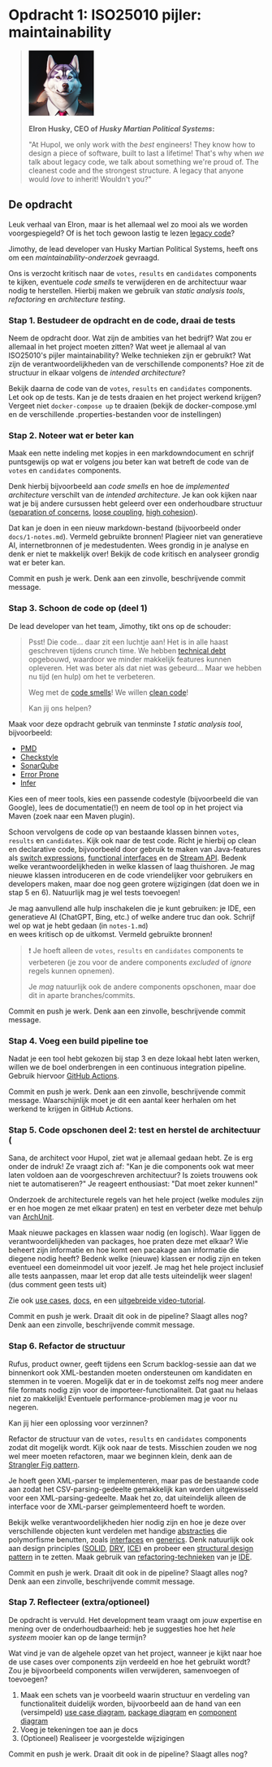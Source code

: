 # Opdracht 1: ISO25010 pijler: maintainability

> ![Elron Husky, a husky dog in a suit](img/elron-husky.png)
>
> __Elron Husky, CEO of *Husky Martian Political Systems*:__
> 
> "At Hupol, we only work with the *best* engineers! They
> know how to design a piece of software,
> built to last a lifetime! That's why when
> *we* talk about legacy code, we talk about something
> we're proud of. The cleanest code and the strongest structure. 
> A legacy that anyone would *love* to inherit!
> Wouldn't you?"

## De opdracht
Leuk verhaal van Elron, maar is het allemaal wel zo
mooi als we worden voorgespiegeld? Of is het toch gewoon
lastig te lezen [legacy code](https://understandlegacycode.com/blog/what-is-legacy-code-is-it-code-without-tests/)?

Jimothy, de lead developer van Husky Martian Political Systems,
heeft ons om een *maintainability-onderzoek* gevraagd.

Ons is verzocht kritisch naar 
de `votes`, `results` en `candidates` components te kijken, 
eventuele *code smells* te verwijderen 
en de architectuur waar nodig te herstellen.
Hierbij maken we gebruik van *static analysis tools*,
*refactoring* en *architecture testing*.

### Stap 1. Bestudeer de opdracht en de code, draai de tests
Neem de opdracht door. Wat zijn de ambities van het bedrijf?
Wat zou er allemaal in het project moeten zitten? Wat weet je allemaal al van ISO25010's pijler maintainability?
Welke technieken zijn er gebruikt?
Wat zijn de verantwoordelijkheden van de verschillende components?
Hoe zit de structuur in elkaar volgens de *intended architecture*?

Bekijk daarna de code van
de `votes`, `results` en `candidates` components. Let ook op
de tests. Kan je de tests draaien en het project 
werkend krijgen? Vergeet niet `docker-compose up` te draaien
(bekijk de docker-compose.yml en de verschillende .properties-bestanden
voor de instellingen)

### Stap 2. Noteer wat er beter kan
Maak een nette indeling met kopjes in een markdowndocument en schrijf puntsgewijs op wat er volgens jou beter kan
wat betreft de code van de `votes` en `candidates` components.

Denk hierbij bijvoorbeeld aan *code smells* en hoe de *implemented architecture*
verschilt van de *intended architecture*. Je kan ook kijken naar wat je
bij andere cursussen hebt geleerd over een onderhoudbare structuur
([separation of concerns](https://www.arothuis.nl/posts/separation-of-concerns/), 
[loose coupling](https://en.wikipedia.org/wiki/Loose_coupling), 
[high cohesion](https://en.wikipedia.org/wiki/Cohesion_(computer_science))).

Dat kan je doen in een nieuw markdown-bestand
(bijvoorbeeld onder `docs/1-notes.md`). Vermeld gebruikte bronnen! Plagieer niet van generatieve AI, internetbronnen of je medestudenten.
Wees grondig in je analyse en denk er niet te makkelijk over! Bekijk de code kritisch en analyseer grondig wat er beter kan. 

Commit en push je werk. 
Denk aan een zinvolle, beschrijvende commit message.

### Stap 3. Schoon de code op (deel 1)

De lead developer van het team, Jimothy, tikt ons op de schouder:

> Psst! Die code... daar zit een luchtje aan! Het is in alle haast
> geschreven tijdens crunch time. 
> We hebben [technical debt](https://en.wikipedia.org/wiki/Technical_debt) opgebouwd,
> waardoor we minder makkelijk features kunnen opleveren.
> Het was beter als dat niet was gebeurd... Maar we hebben nu tijd (en hulp)
> om het te verbeteren.
> 
> Weg met de [code smells](https://blog.codinghorror.com/code-smells/)! 
> We willen [clean code](https://www.pluralsight.com/blog/software-development/10-steps-to-clean-code)!
> 
> Kan jij ons helpen?

Maak voor deze opdracht gebruik van tenminste *1 static analysis tool*,
bijvoorbeeld:

* [PMD](https://docs.pmd-code.org/latest/)
* [Checkstyle](https://checkstyle.org/)
* [SonarQube](https://docs.sonarqube.org/latest/analyzing-source-code/languages/java/)
* [Error Prone](https://errorprone.info/) 
* [Infer](https://fbinfer.com/) 

Kies een of meer tools, kies een passende codestyle 
(bijvoorbeeld die van Google), lees de documentatie(!) en
neem de tool op in het project via Maven (zoek naar een Maven plugin).

Schoon vervolgens de code op van bestaande klassen binnen `votes`, `results` en `candidates`.
Kijk ook naar de test code.
Richt je hierbij op clean en declarative code, 
bijvoorbeeld door gebruik te maken van Java-features 
als [switch expressions](https://docs.oracle.com/en/java/javase/13/language/switch-expressions.html),
[functional interfaces](https://www.baeldung.com/java-8-functional-interfaces) 
en de [Stream API](https://stackify.com/streams-guide-java-8/). 
Bedenk welke verantwoordelijkheden in welke klassen of laag thuishoren.
Je mag nieuwe klassen introduceren en de code vriendelijker voor
gebruikers en developers maken, maar doe nog geen grotere wijzigingen
(dat doen we in stap 5 en 6). Natuurlijk mag je wel tests toevoegen!

Je mag aanvullend alle hulp inschakelen die je kunt gebruiken:
je IDE, een generatieve AI (ChatGPT, Bing, etc.) of welke andere truc dan ook.
Schrijf wel op wat je hebt gedaan (in `notes-1.md`)  
en wees kritisch op de uitkomst. Vermeld gebruikte bronnen!

> ❗ Je hoeft alleen de `votes`, `results` en `candidates` components
te verbeteren (je zou voor de andere components 
> *excluded* of *ignore* regels kunnen opnemen).
> 
> Je *mag* natuurlijk ook de andere components opschonen,
> maar doe dit in aparte branches/commits.
 
Commit en push je werk. 
Denk aan een zinvolle, beschrijvende commit message.

### Stap 4. Voeg een build pipeline toe

Nadat je een tool hebt gekozen bij stap 3 en deze lokaal hebt
laten werken, willen we de boel onderbrengen in een continuous integration
pipeline. Gebruik hiervoor 
[GitHub Actions](https://docs.github.com/en/actions/automating-builds-and-tests/building-and-testing-java-with-maven).

Commit en push je werk.
Denk aan een zinvolle, beschrijvende commit message.
Waarschijnlijk moet je dit een aantal keer herhalen
om het werkend te krijgen in GitHub Actions.

### Stap 5. Code opschonen deel 2: test en herstel de architectuur (

Sana, de architect voor Hupol, ziet wat je allemaal gedaan hebt.
Ze is erg onder de indruk! Ze vraagt zich af: 
"Kan je die components ook wat meer laten voldoen aan de 
voorgeschreven architectuur? Is zoiets trouwens ook niet te automatiseren?"
Je reageert enthousiast: "Dat moet zeker kunnen!"

Onderzoek de architecturele regels van het hele project
(welke modules zijn er en hoe mogen ze met elkaar praten)
en test en verbeter deze met behulp van 
[ArchUnit](https://www.archunit.org/getting-started).

Maak nieuwe packages en klassen waar nodig (en logisch). Waar liggen de verantwoordelijkheden van packages, hoe praten deze met elkaar? 
Wie beheert zijn informatie en hoe komt een pacakage aan informatie die diegene nodig heeft? 
Bedenk welke (nieuwe) klassen er nodig zijn en teken eventueel een domeinmodel uit voor jezelf.
Je mag het hele project inclusief alle tests aanpassen, maar let erop dat alle tests uiteindelijk weer slagen! (dus comment geen tests uit)

Zie ook
[use cases](https://www.archunit.org/use-cases),
[docs](https://www.archunit.org/userguide/html/000_Index.html),
en een [uitgebreide video-tutorial](https://www.youtube.com/watch?v=_ZUtb_hsm4Q).

Commit en push je werk. Draait dit ook in de pipeline? Slaagt alles nog?
Denk aan een zinvolle, beschrijvende commit message.

### Stap 6. Refactor de structuur
Rufus, product owner, geeft tijdens een Scrum backlog-sessie aan 
dat we binnenkort ook XML-bestanden moeten ondersteunen
om kandidaten en stemmen in te voeren. Mogelijk dat er in de toekomst 
zelfs nog meer andere file formats nodig zijn voor de importeer-functionaliteit.
Dat gaat nu helaas niet zo makkelijk! Eventuele performance-problemen 
mag je voor nu negeren.

Kan jij hier een oplossing voor verzinnen?

Refactor de structuur van de `votes`, `results` en `candidates` components 
zodat dit mogelijk wordt. Kijk ook naar de tests. Misschien zouden we nog wel meer
moeten refactoren, maar we beginnen klein, denk aan de
[Strangler Fig pattern](https://martinfowler.com/bliki/StranglerFigApplication.html).

Je hoeft geen XML-parser te implementeren, maar pas de bestaande code 
aan zodat het CSV-parsing-gedeelte gemakkelijk kan worden uitgewisseld
voor een XML-parsing-gedeelte. Maak het zo, dat uiteindelijk alleen de interface voor de XML-parser geimplementeerd hoeft te worden.

Bekijk welke verantwoordelijkheden hier nodig zijn en hoe je deze
over verschillende objecten kunt verdelen met handige 
[abstracties](https://www.arothuis.nl/posts/the-object-model/#1-abstraction)
die polymorfisme benutten, 
zoals [interfaces](https://dzone.com/articles/learning-java-what-vs-why) en 
[generics](https://www.baeldung.com/java-generics).
Denk natuurlijk ook aan design principles 
([SOLID](https://www.freecodecamp.org/news/solid-principles-explained-in-plain-english/),
[DRY](https://en.wikipedia.org/wiki/Don%27t_repeat_yourself), 
[ICE](https://en.wikibooks.org/wiki/A-level_Computing/AQA/Paper_1/Fundamentals_of_programming/Design_Principles_in_Object-Oriented_Programming))
en probeer een [structural design pattern](https://refactoring.guru/design-patterns/structural-patterns) in te zetten.
Maak gebruik van [refactoring-technieken](https://refactoring.guru/refactoring) 
van je [IDE](https://blog.jetbrains.com/idea/2020/12/3-ways-to-refactor-your-code-in-intellij-idea/).

Commit en push je werk. Draait dit ook in de pipeline? Slaagt alles nog?
Denk aan een zinvolle, beschrijvende commit message.

### Stap 7. Reflecteer (extra/optioneel)
De opdracht is vervuld. Het development team vraagt 
om jouw expertise en mening over de onderhoudbaarheid:
heb je suggesties hoe het *hele systeem* mooier kan op de lange termijn?

Wat vind je van de algehele opzet van het project,
wanneer je kijkt naar hoe de use cases over components zijn verdeeld
en hoe het gebruikt wordt?
Zou je bijvoorbeeld components willen verwijderen, samenvoegen of toevoegen?

1. Maak een schets van je voorbeeld waarin structuur 
en verdeling van functionaliteit duidelijk worden, bijvoorbeeld aan de hand van een (versimpeld)
[use case diagram](https://www.visual-paradigm.com/guide/uml-unified-modeling-language/what-is-use-case-diagram/),
[package diagram](https://www.visual-paradigm.com/guide/uml-unified-modeling-language/what-is-package-diagram/) en
[component diagram](https://www.visual-paradigm.com/guide/uml-unified-modeling-language/what-is-component-diagram/)
2. Voeg je tekeningen toe aan je docs
3. (Optioneel) Realiseer je voorgestelde wijzigingen

Commit en push je werk. Draait dit ook in de pipeline? Slaagt alles nog?